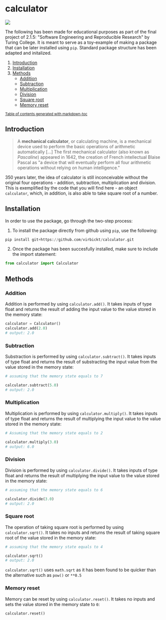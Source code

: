 # calculator
![](https://img.shields.io/badge/python-v3.7-informational?style=flat&logo=<LOGO_NAME>&logoColor=white&color=blue)

The following has been made for educational purposes as part of the final project of 2.1.5: "Software Engineering and Reproducible Research" by Turing College. It is meant to serve as a toy-example of making a package that can be later installed using `pip`. Standard package structure has been adapted and initalized.  

1. [Introduction](#Introduction)
2. [Installation](#Installation)
3. [Methods](#Methods)
   * [Addition](#Addition)
   * [Subtraction](#Subtraction)
   * [Multiplication](#Multiplication)
   * [Division](#Division)
   * [Square root](#Square-root)
   * [Memory reset](#Memory-reset)

<sub><a href='http://ecotrust-canada.github.io/markdown-toc/'>Table of contents generated with markdown-toc</a></sub>


## Introduction
> A **mechanical calculator**, or calculating machine, is a mechanical device used to perform the basic operations of arithmetic automatically [...] 
> The first mechanical calculator (also known as *Pascaline*) appeared in 1642, the creation of French intellectual Blaise Pascal as "a device that will eventually perform all four arithmetic operations without relying on human intelligence."
 
350 years later, the idea of calculator is still inconceivable without the original four operations - addition, subtraction, multiplication and division. This is exemplified by the code that you will find here - an object `calculator`, which, in addition, is also able to take square root of a number.

## Installation
In order to use the package, go through the two-step process:
1. To install the package directly from github using `pip`, use the following:
```python
pip install git+https://github.com/virbickt/calculator.git
```
2. Once the package has been succesfully installed, make sure to include the import statement:
```python
from calculator import Calculator
```
## Methods
### Addition
Addition is performed by using `calculator.add()`. It takes inputs of type float and returns the result of adding the input value to the value stored in the memory state:
```python
calculator = Calculator()
calculator.add(2.0)
# output: 2.0
```

### Subtraction
Substraction is performed by using `calculator.subtract()`. It takes inputs of type float and returns the result of substracting the input value from the value stored in the memory state:
```python
# assuming that the memory state equals to 7

calculator.subtract(5.0)
# output: 2.0
```

### Multiplication
Multiplication is performed by using `calculator.multiply()`. It takes inputs of type float and returns the result of multiplying the input value to the value stored in the memory state:
```python
# Assuming that the memory state equals to 2

calculator.multiply(3.0)
# output: 6.0
```

### Division
Division is performed by using `calculator.divide()`. It takes inputs of type float and returns the result of multiplying the input value to the value stored in the memory state:
```python
# assuming that the memory state equals to 6

calculator.divide(3.0)
# output: 2.0
```

### Square root
The operation of taking square root is performed by using `calculator.sqrt()`. It takes no inputs and returns the result of taking square root of the value stored in the memory state:
```python
# assuming that the memory state equals to 4

calculator.sqrt()
# output: 2.0
```
`calculator.sqrt()` uses `math.sqrt` as it has been found to be quicker than the alternative such as `pow()` or `**0.5`
### Memory reset
Memory can be reset by using `calculator.reset()`. It takes no inputs and sets the value stored in the memory state to `0`:
```python
calculator.reset()
```
